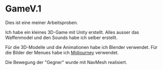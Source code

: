 # GameV.1

Dies ist eine meiner Arbeitsproben.

Ich habe ein kleines 3D-Game mit Unity erstellt.
Alles ausser das Waffenmodel und den Sounds habe ich selber erstellt.

Für die 3D-Modelle und die Animationen habe ich Blender verwendet.
Für die Bilder der Menues habe ich [Midjourney](https://www.midjourney.com) verwendet.

Die Bewegung der "Gegner" wurde mit NavMesh realisiert.  
